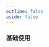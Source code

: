 ```yaml
---
outline: false
aside: false
---
```


<custom-h5-demo comp="hl-h5-input" title="输入框">

### 基础使用

</custom-h5-demo>
